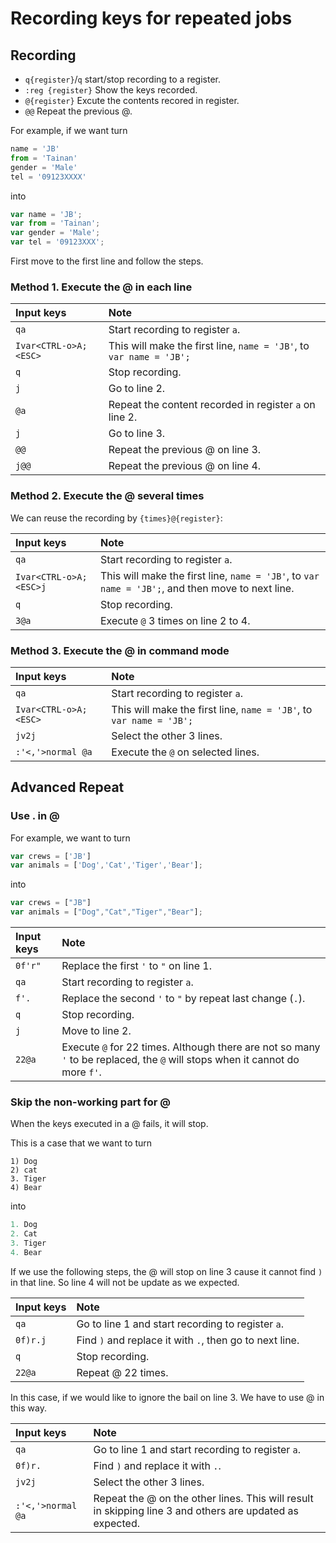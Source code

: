 # Recording keys for repeated jobs

## Recording

- `q{register}`/`q` start/stop recording to a register.
- `:reg {register}` Show the keys recorded.
- `@{register}` Excute the contents recored in register.
- `@@` Repeat the previous @.



For example, if we want turn

```js
name = 'JB'
from = 'Tainan'
gender = 'Male'
tel = '09123XXXX'
```

into 

```js
var name = 'JB';
var from = 'Tainan';
var gender = 'Male';
var tel = '09123XXX';
```

First move to the first line and follow the steps.


### Method 1. Execute the @ in each line

| Input keys | Note |
|:-----------|:-----|
| `qa` | Start recording to register `a`. |
| `Ivar<CTRL-o>A;<ESC>` | This will make the first line, `name = 'JB'`, to `var name = 'JB';` |
| `q` | Stop recording. |
| `j` | Go to line 2. |
| `@a` | Repeat the content recorded in register `a` on line 2. |
| `j` | Go to line 3. |
| `@@` | Repeat the previous @ on line 3. |
| `j@@` | Repeat the previous @ on line 4. |


### Method 2. Execute the @ several times

We can reuse the recording by `{times}@{register}`:

| Input keys | Note |
|:-----------|:-----|
| `qa` | Start recording to register `a`. |
| `Ivar<CTRL-o>A;<ESC>j` | This will make the first line, `name = 'JB'`, to `var name = 'JB';`, and then move to next line. |
| `q` | Stop recording. |
| `3@a` | Execute `@` 3 times on line 2 to 4. |


### Method 3. Execute the @ in command mode

| Input keys | Note |
|:-----------|:-----|
| `qa` | Start recording to register `a`. |
| `Ivar<CTRL-o>A;<ESC>` | This will make the first line, `name = 'JB'`, to `var name = 'JB';` |
| `jv2j` | Select the other 3 lines. |
| `:'<,'>normal @a` | Execute the `@` on selected lines. |



## Advanced Repeat

### Use . in @

For example, we want to turn

```js
var crews = ['JB']
var animals = ['Dog','Cat','Tiger','Bear'];
```

into

```js
var crews = ["JB"]
var animals = ["Dog","Cat","Tiger","Bear"];
```

| Input keys | Note |
|:-----------|:-----|
| `0f'r"` | Replace the first `'` to `"` on line 1. |
| `qa` | Start recording to register `a`. |
| `f'.` | Replace the second `'` to `"` by repeat last change (`.`). |
| `q` | Stop recording. |
| `j` | Move to line 2. |
| `22@a` | Execute `@` for 22 times. Although there are not so many `'` to be replaced, the `@` will stops when it cannot do more `f'`. |



### Skip the non-working part for @

When the keys executed in a @ fails, it will stop.

This is a case that we want to turn

```
1) Dog
2) cat
3. Tiger
4) Bear
```

into

```js
1. Dog
2. Cat
3. Tiger
4. Bear
```

If we use the following steps, the @ will stop on line 3 cause it cannot find `)` in that line. So line 4 will not be update as we expected.

| Input keys | Note |
|:-----------|:-----|
| `qa` | Go to line 1 and start recording to register `a`. |
| `0f)r.j` | Find `)` and replace it with `.`, then go to next line. |
| `q` | Stop recording. |
| `22@a` | Repeat @ 22 times. |


In this case, if we would like to ignore the bail on line 3. We have to use @ in this way.

| Input keys | Note |
|:-----------|:-----|
| `qa` | Go to line 1 and start recording to register `a`. |
| `0f)r.` | Find `)` and replace it with `.`. |
| `jv2j` | Select the other 3 lines. |
| `:'<,'>normal @a` | Repeat the @ on the other lines. This will result in skipping line 3 and others are updated as expected. |